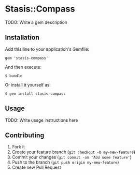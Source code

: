 # Stasis::Compass

TODO: Write a gem description

## Installation

Add this line to your application's Gemfile:

    gem 'stasis-compass'

And then execute:

    $ bundle

Or install it yourself as:

    $ gem install stasis-compass

## Usage

TODO: Write usage instructions here

## Contributing

1. Fork it
2. Create your feature branch (`git checkout -b my-new-feature`)
3. Commit your changes (`git commit -am 'Add some feature'`)
4. Push to the branch (`git push origin my-new-feature`)
5. Create new Pull Request
